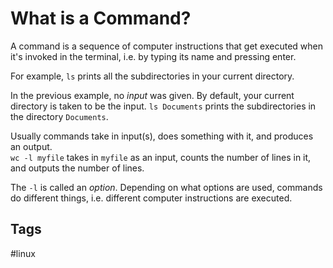 # What is a Command?

A command is a sequence of computer instructions that get executed when it's invoked in the terminal, i.e. by typing its name and pressing enter.  

For example, `ls` prints all the subdirectories in your current directory.  

In the previous example, no *input* was given. By default, your current directory is taken to be the input. 
`ls Documents` prints the subdirectories in the directory `Documents`.  

Usually commands take in input(s), does something with it, and produces an output.  
`wc -l myfile` takes in `myfile` as an input, counts the number of lines in it, and outputs the number of lines.  

The `-l` is called an *option*. Depending on what options are used, commands do different things, i.e. different computer instructions are executed.  

## Tags
#linux
